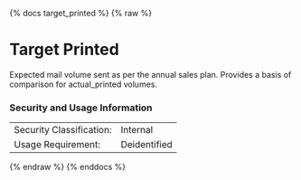 {% docs target_printed %}
{% raw %}

# Target Printed
Expected mail volume sent as per the annual sales plan. Provides a basis of comparison for actual_printed volumes.

### Security and Usage Information
|     |     |
| --- | --- |
| Security Classification: | Internal |
| Usage Requirement:       | Deidentified |

{% endraw %}
{% enddocs %}
